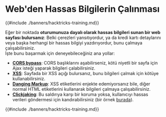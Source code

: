 # Web'den Hassas Bilgilerin Çalınması

{{#include ./banners/hacktricks-training.md}}

Eğer bir noktada **oturumunuza dayalı olarak hassas bilgileri sunan bir web sayfası bulursanız**: Belki çerezleri yansıtıyordur, ya da kredi kartı detaylarını veya başka herhangi bir hassas bilgiyi yazdırıyordur, bunu çalmaya çalışabilirsiniz.\
İşte bunu başarmak için deneyebileceğiniz ana yollar:

- [**CORS bypass**](pentesting-web/cors-bypass.md): CORS başlıklarını aşabilirseniz, kötü niyetli bir sayfa için Ajax isteği yaparak bilgileri çalabilirsiniz.
- [**XSS**](pentesting-web/xss-cross-site-scripting/index.html): Sayfada bir XSS açığı bulursanız, bunu bilgileri çalmak için kötüye kullanabilirsiniz.
- [**Danging Markup**](pentesting-web/dangling-markup-html-scriptless-injection/index.html): XSS etiketlerini enjekte edemiyorsanız bile, diğer normal HTML etiketlerini kullanarak bilgileri çalmaya çalışabilirsiniz.
- [**Clickjaking**](pentesting-web/clickjacking.md): Bu saldırıya karşı bir koruma yoksa, kullanıcıyı hassas verileri göndermesi için kandırabilirsiniz (bir örnek [burada](https://medium.com/bugbountywriteup/apache-example-servlet-leads-to-61a2720cac20)).

{{#include ./banners/hacktricks-training.md}}
